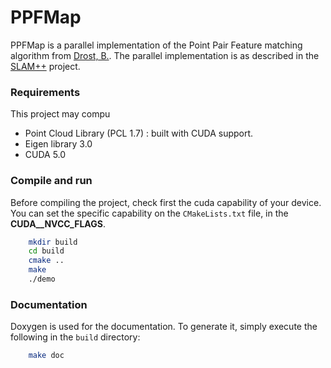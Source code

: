 # PPFMap

PPFMap is a parallel implementation of the Point Pair Feature matching 
algorithm from [Drost, B.](http://far.in.tum.de/pub/drost2010CVPR/drost2010CVPR.pdf). The parallel
implementation is as described in the [SLAM++](http://homes.cs.washington.edu/~newcombe/papers/Salas-Moreno_etal_cvpr2013.pdf) project.

### Requirements

This project may compu

+ Point Cloud Library (PCL 1.7) : built with CUDA support.
+ Eigen library 3.0
+ CUDA 5.0

### Compile and run

Before compiling the project, check first the cuda capability of your device. 
You can set the specific capability on the `CMakeLists.txt` file, in the 
**CUDA__NVCC_FLAGS**.

```bash
    mkdir build
    cd build
    cmake ..
    make
    ./demo
```

### Documentation

Doxygen is used for the documentation. To generate it, simply execute the 
following in the `build` directory:

```bash
    make doc
```

